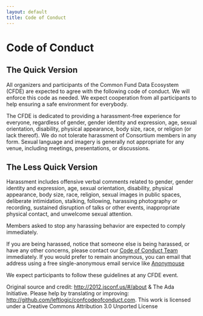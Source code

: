```yaml
---
layout: default
title: Code of Conduct
---
```


# Code of Conduct

## The Quick Version

All organizers and participants of the Common Fund Data Ecosystem (CFDE)
are expected to agree with the following code
of conduct. We will enforce this code as needed. We expect cooperation
from all participants to help ensuring a safe environment for everybody.

The CFDE is dedicated to providing a harassment-free experience
for everyone, regardless of gender, gender identity and expression, age,
sexual orientation, disability, physical appearance, body size, race, or
religion (or lack thereof). We do not tolerate harassment of Consortium
members in any form. Sexual language and imagery is generally not
appropriate for any venue, including meetings, presentations, or
discussions.

## The Less Quick Version

Harassment includes offensive verbal comments related to gender, gender
identity and expression, age, sexual orientation, disability, physical
appearance, body size, race, religion, sexual images in public spaces,
deliberate intimidation, stalking, following, harassing photography or
recording, sustained disruption of talks or other events, inappropriate
physical contact, and unwelcome sexual attention.

Members asked to stop any harassing behavior are expected to comply
immediately.

If you are being harassed, notice that someone else is being harassed,
or have any other concerns, please contact our
[Code of Conduct Team](mailto:autohelp+int+852+1037728591560792003@CFDE.groups.io)
immediately. If you would prefer to remain anonymous, you can email
that address using a free single-anonymous email service like
[Anonymouse](http://anonymouse.org/anonemail.html)

We expect participants to follow these guidelines at any CFDE event.

Original source and credit: <http://2012.jsconf.us/#/about> & The Ada
Initiative. Please help by translating or improving:
<http://github.com/leftlogic/confcodeofconduct.com>. This work is
licensed under a Creative Commons Attribution 3.0 Unported License
